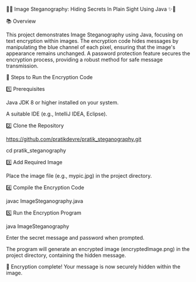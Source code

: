🚀✨ Image Steganography: Hiding Secrets In Plain Sight Using Java ✨🚀

📚 Overview

This project demonstrates Image Steganography using Java, focusing on text encryption within images. The encryption code hides messages by manipulating the blue channel of each pixel, ensuring that the image's appearance remains unchanged. A password protection feature secures the encryption process, providing a robust method for safe message transmission.

🚀 Steps to Run the Encryption Code

1️⃣ Prerequisites

Java JDK 8 or higher installed on your system.

A suitable IDE (e.g., IntelliJ IDEA, Eclipse).

2️⃣ Clone the Repository

https://github.com/pratikdevre/pratik_steganography.git

cd pratik_steganography

3️⃣ Add Required Image

Place the image file (e.g., mypic.jpg) in the project directory.

4️⃣ Compile the Encryption Code

javac ImageSteganography.java

5️⃣ Run the Encryption Program

java ImageSteganography

Enter the secret message and password when prompted.

The program will generate an encrypted image (encryptedImage.png) in the project directory, containing the hidden message.

🎯 Encryption complete! Your message is now securely hidden within the image.
